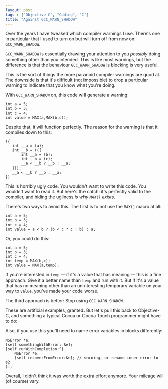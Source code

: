 ```yaml
---
layout: post
tags : ["Objective-C", "Coding", "C"]
title: "Against GCC_WARN_SHADOW"
---
```

Over the years I have tweaked which compiler warnings I use. There's one in particular that I used to turn on but will turn off from now on: `GCC_WARN_SHADOW`.

`GCC_WARN_SHADOW` is essentially drawing your attention to you *possibly* doing something other than you intended. This is like most warnings, but the difference is that the behaviour `GCC_WARN_SHADOW` is blocking is very useful.

This is the sort of things the more paranoid compiler warnings are good at. The downside is that it's difficult (not impossible) to drop a particular warning to indicate that you know what you're doing.

With `GCC_WARN_SHADOW` on, this code will generate a warning:

	int a = 5;
	int b = 3;
	int c = 4;
    int value = MAX(a,MAX(b,c));

Despite that, it will function perfectly. The reason for the warning is that it compiles down to this:

    ({
       int __a = (a);
       int __b = (({
           int __a = (b);
           int __b = (c);
           __a < __b ? __b : __a;
       }));
       __a < __b ? __b : __a;
    })

This is horribly ugly code. You wouldn't want to write this code. You wouldn't want to read it. But here's the catch: it's perfectly valid to the compiler, and hiding the ugliness *is why `MAX()` exists*.

There's two ways to avoid this. The first is to not use the `MAX()` macro at all:

	int a = 5;
	int b = 3;
	int c = 4;
    int value = a < b ? (b < c ? c : b) : a;

Or, you could do this:

	int a = 5;
	int b = 3;
	int c = 4;
	int temp = MAX(b,c);
    int value = MAX(a,temp);

If you're interested in `temp` — if it's a value that has meaning — this is a fine approach. Give it a better name than `temp` and run with it. But if it's a value that has no meaning other than an uninteresting temporary variable on your way to `value`, you've made your code worse.

The third approach is better: Stop using `GCC_WARN_SHADOW`.

These are artificial examples, granted. But let's pull this back to Objective-C, and something a typical Cocoa or Cocoa Touch programmer might have to do:

Also, if you use this you'll need to name error variables in blocks differently:

	NSError *e;
	[self somethingWithError: &e];
	[self runWithCompletion:^{
		NSError *e;
		[self recoverFromError:&e]; // warning, or rename inner error to e2
	}];

Overall, I didn't think it was worth the extra effort anymore. Your mileage will (of course) vary.